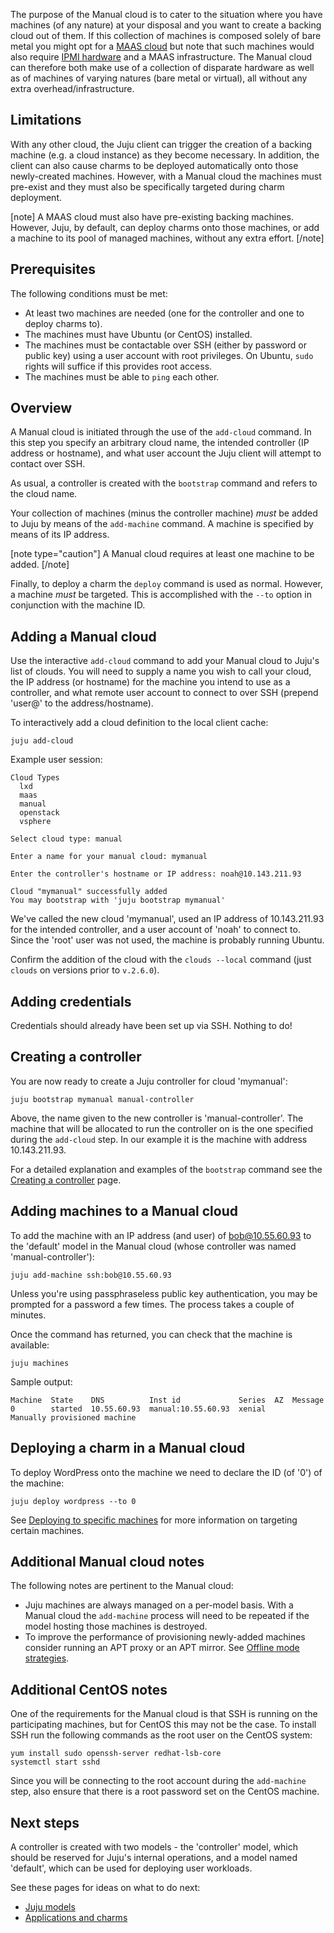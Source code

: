 <!--
Todo:
- Bug tracking: https://bugs.launchpad.net/juju/+bug/1779917
- QUESTION: Will Manual work if sudo is used on CentOS? Does root on Ubuntu work?
-->

The purpose of the Manual cloud is to cater to the situation where you have machines (of any nature) at your disposal and you want to create a backing cloud out of them. If this collection of machines is composed solely of bare metal you might opt for a [MAAS cloud](/t/using-maas-with-juju/1094) but note that such machines would also require [IPMI hardware](https://docs.maas.io/en/nodes-power-types) and a MAAS infrastructure. The Manual cloud can therefore both make use of a collection of disparate hardware as well as of machines of varying natures (bare metal or virtual), all without any extra overhead/infrastructure.

<h2 id="heading--limitations">Limitations</h2>

With any other cloud, the Juju client can trigger the creation of a backing machine (e.g. a cloud instance) as they become necessary. In addition, the client can also cause charms to be deployed automatically onto those newly-created machines. However, with a Manual cloud the machines must pre-exist and they must also be specifically targeted during charm deployment.

[note]
A MAAS cloud must also have pre-existing backing machines. However, Juju, by default, can deploy charms onto those machines, or add a machine to its pool of managed machines, without any extra effort.
[/note]

<h2 id="heading--prerequisites">Prerequisites</h2>

The following conditions must be met:

- At least two machines are needed (one for the controller and one to deploy charms to).
- The machines must have Ubuntu (or CentOS) installed.
- The machines must be contactable over SSH (either by password or public key) using a user account with root privileges. On Ubuntu, `sudo` rights will suffice if this provides root access.
- The machines must be able to `ping` each other.

<h2 id="heading--overview">Overview</h2>

A Manual cloud is initiated through the use of the `add-cloud` command. In this step you specify an arbitrary cloud name, the intended controller (IP address or hostname), and what user account the Juju client will attempt to contact over SSH.

As usual, a controller is created with the `bootstrap` command and refers to the cloud name.

Your collection of machines (minus the controller machine) *must* be added to Juju by means of the `add-machine` command. A machine is specified by means of its IP address.

[note type="caution"]
A Manual cloud requires at least one machine to be added.
[/note]

Finally, to deploy a charm the `deploy` command is used as normal. However, a machine *must* be targeted. This is accomplished with the `--to` option in conjunction with the machine ID.

<h2 id="heading--adding-a-manual-cloud">Adding a Manual cloud</h2>

Use the interactive `add-cloud` command to add your Manual cloud to Juju's list of clouds. You will need to supply a name you wish to call your cloud, the IP address (or hostname) for the machine you intend to use as a controller, and what remote user account to connect to over SSH (prepend 'user@' to the address/hostname).

To interactively add a cloud definition to the local client cache:

``` text
juju add-cloud
```

Example user session:

``` text
Cloud Types
  lxd
  maas
  manual
  openstack
  vsphere

Select cloud type: manual

Enter a name for your manual cloud: mymanual

Enter the controller's hostname or IP address: noah@10.143.211.93

Cloud "mymanual" successfully added
You may bootstrap with 'juju bootstrap mymanual'
```

We've called the new cloud 'mymanual', used an IP address of 10.143.211.93 for the intended controller, and a user account of 'noah' to connect to. Since the 'root' user was not used, the machine is probably running Ubuntu.

Confirm the addition of the cloud with the `clouds --local` command (just `clouds` on versions prior to `v.2.6.0`).

<h2 id="heading--adding-credentials">Adding credentials</h2>

Credentials should already have been set up via SSH. Nothing to do!

<h2 id="heading--creating-a-controller">Creating a controller</h2>

You are now ready to create a Juju controller for cloud 'mymanual':

``` text
juju bootstrap mymanual manual-controller
```

Above, the name given to the new controller is 'manual-controller'. The machine that will be allocated to run the controller on is the one specified during the `add-cloud` step. In our example it is the machine with address 10.143.211.93.

For a detailed explanation and examples of the `bootstrap` command see the [Creating a controller](/t/creating-a-controller/1108) page.

<h2 id="heading--adding-machines-to-a-manual-cloud">Adding machines to a Manual cloud</h2>

To add the machine with an IP address (and user) of bob@10.55.60.93 to the 'default' model in the Manual cloud (whose controller was named 'manual-controller'):

``` text
juju add-machine ssh:bob@10.55.60.93
```

Unless you're using passphraseless public key authentication, you may be prompted for a password a few times. The process takes a couple of minutes.

Once the command has returned, you can check that the machine is available:

``` text
juju machines
```

Sample output:

``` text
Machine  State    DNS          Inst id             Series  AZ  Message
0        started  10.55.60.93  manual:10.55.60.93  xenial      Manually provisioned machine
```

<h2 id="heading--deploying-a-charm-in-a-manual-cloud">Deploying a charm in a Manual cloud</h2>

To deploy WordPress onto the machine we need to declare the ID (of '0') of the machine:

``` text
juju deploy wordpress --to 0
```

See [Deploying to specific machines](/t/deploying-applications-advanced/1061#heading--deploying-to-specific-machines) for more information on targeting certain machines.

<h2 id="heading--additional-manual-cloud-notes">Additional Manual cloud notes</h2>

The following notes are pertinent to the Manual cloud:

-   Juju machines are always managed on a per-model basis. With a Manual cloud the `add-machine` process will need to be repeated if the model hosting those machines is destroyed.
-   To improve the performance of provisioning newly-added machines consider running an APT proxy or an APT mirror. See [Offline mode strategies](/t/offline-mode-strategies/1071).

<h2 id="heading--additional-centos-notes">Additional CentOS notes</h2>

One of the requirements for the Manual cloud is that SSH is running on the participating machines, but for CentOS this may not be the case. To install SSH run the following commands as the root user on the CentOS system:

``` text
yum install sudo openssh-server redhat-lsb-core
systemctl start sshd
```

Since you will be connecting to the root account during the `add-machine` step, also ensure that there is a root password set on the CentOS machine.

<h2 id="heading--next-steps">Next steps</h2>

A controller is created with two models - the 'controller' model, which should be reserved for Juju's internal operations, and a model named 'default', which can be used for deploying user workloads.

See these pages for ideas on what to do next:

- [Juju models](/t/models/1155)
- [Applications and charms](/t/applications-and-charms/1034)
